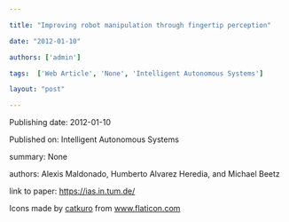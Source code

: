 ---
title: "Improving robot manipulation through fingertip perception"
date: "2012-01-10"
authors: ['admin']
tags:  ['Web Article', 'None', 'Intelligent Autonomous Systems']
layout: "post"
---
Publishing date: 2012-01-10

Published on: Intelligent Autonomous Systems

summary: None

authors: Alexis Maldonado, Humberto Alvarez Heredia, and Michael Beetz

link to paper: https://ias.in.tum.de/

Icons made by <a href="https://www.flaticon.com/free-icon/bookshelves_3576884" title="catkuro">catkuro</a> from <a href="https://www.flaticon.com/" title="Flaticon"> www.flaticon.com</a>
